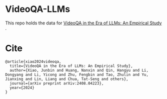 # VideoQA-LLMs
This repo holds the data for <a href="https://arxiv.org/abs/2408.04223"> VideoQA in the Era of LLMs: An Empirical Study </a>.

# Cite
```
@article{xiao2024videoqa,
  title={VideoQA in the Era of LLMs: An Empirical Study},
  author={Xiao, Junbin and Huang, Nanxin and Qin, Hangyu and Li, Dongyang and Li, Yicong and Zhu, Fengbin and Tao, Zhulin and Yu, Jianxing and Lin, Liang and Chua, Tat-Seng and others},
  journal={arXiv preprint arXiv:2408.04223},
  year={2024}
}
```
